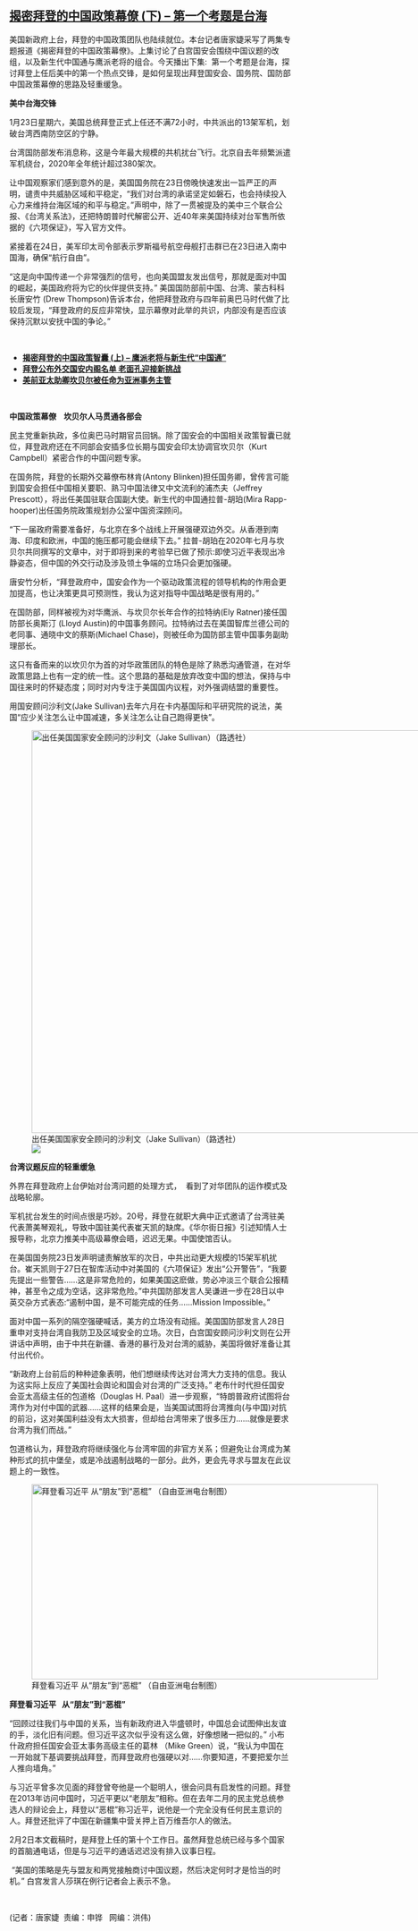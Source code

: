 <!--1612361240000-->
[揭密拜登的中国政策幕僚 (下) –  第一个考题是台海](https://www.rfa.org/mandarin/yataibaodao/junshiwaijiao/jt-02022021103457.html)
------

<p></p><p>美国新政府上台，拜登的中国政策团队也陆续就位。本台记者唐家婕采写了两集专题报道《揭密拜登的中国政策幕僚》。上集讨论了白宫国安会围绕中国议题的改组，以及新生代中国通与鹰派老将的组合。今天播出下集:  第一个考题是台海，探讨拜登上任后美中的第一个热点交锋，是如何呈现出拜登国安会、国务院、国防部中国政策幕僚的思路及轻重缓急。</p><p><span><strong>美中台海交锋</strong></span></p><p><span>1月23日星期六，美国总统拜登正式上任还不满72小时，中共派出的13架军机，划破台湾西南防空区的宁静。</span></p><p><span><span>台湾国防部发布消息称，这是今年最大规模的共机扰台飞行。北京自去年频繁派遣军机绕台，</span><span>2020年全年统计超过380架次。</span></span></p><p><span><span>让中国观察家们感到意外的是，美国国务院在</span>23日傍晚快速发出一旨严正的声明，谴责中共威胁区域和平稳定，“我们对台湾的承诺坚定如磐石，也会持续投入心力来维持台海区域的和平与稳定。”<span>声明中，除了一贯被提及的美中三个联合公报、《台湾关系法》，还把特朗普时代解密公开、近</span><span>40年来美国持续对台军售所依据的《六项保证》，写入官方文件。</span></span></p><p><span><span>紧接着在2</span>4日，美军印太司令部表示罗斯福号航空母舰打击群已在23日进入南中国海，确保“航行自由”。</span></p><p><span><span>“<span>这是向中国传递一个非常强烈的信号，也向美国盟友发出信号，那就是面对中国的崛起，美国政府将为它的伙伴提供支持</span>。” 美国国防部前中国、台湾、蒙古科科长唐安竹</span><span> (Drew Thompson)告诉本台，他把拜登政府与四年前奥巴马时代做了比较后发现，“<span>拜登政府的反应非常快，显示幕僚对此举的共识，内部没有是否应该保持沉默以安抚中国的争论</span>。”</span></span></p><p><br/></p><ul><li><a href="https://www.rfa.org/mandarin/yataibaodao/junshiwaijiao/jt-01292021130218.html"><strong>揭密拜登的中国政策智囊 (上) – 鹰派老将与新生代“中国通”</strong></a></li><li><strong><a href="https://www.rfa.org/mandarin/yataibaodao/junshiwaijiao/jt-11232020104333.html">拜登公布外交国安内阁名单 老面孔迎接新挑战</a></strong></li><li><strong><a href="https://www.rfa.org/mandarin/Xinwen/4-01132021094727.html">美前亚太助卿坎贝尔被任命为亚洲事务主管</a></strong></li></ul><p><br/></p><p><span><strong>中国政策幕僚</strong><strong>    </strong><strong>坎贝尔人马贯通各部会</strong></span></p><p><span><span>民主党重新执政，多位奥巴马时期官员回锅。除了国安会的中国相关政策智囊已就位，拜登政府还在不同部会安插多位长期与国安会印太协调官坎贝尔（</span><span>Kurt Campbell）紧密合作的中国问题专家。</span></span></p><p><span><span>在国务院，拜登的长期外交幕僚布林肯</span><span>(Antony Blinken)担任国务卿，曾传言可能到国安会担任中国相关要职、熟习中国法律又中文流利的浦杰夫（Jeffrey Prescott），将出任美国驻联合国副大使。新生代的中国通拉普-<span>胡珀</span>(Mira Rapp-hooper)出任国务院政策规划办公室中国资深顾问。</span></span></p><p><span><span>“<span>下一届政府需要准备好，与北京在多个战线上开展强硬双边外交。从香港到南海、印度和欧洲，中国的施压都可能会继续下去</span>。” 拉普-<span>胡珀在</span>2020年七月与坎贝尔共同撰写的文章中，对于即将到来的考验早已做了预示:即使习近平表现出冷静姿态，但中国的外交行动及涉及领土争端的立场只会更加强硬。</span></span></p><p><span><span>唐安竹分析，“<span>拜登政府中，国安会作为一个驱动政策流程的领导机构的</span>作用会更加提高，也让决策更具可预测性，我认为这对指导中国战略是很有用的。”</span></span></p><p><span><span>在国防部，同样被视为对华鹰派、与坎贝尔长年合作的拉特纳</span><span>(Ely Ratner)接任国防部长奥斯汀 (Lloyd Austin)的中国事务顾问。拉特纳过去在美国智库兰德公司的老同事、通晓中文的蔡斯(Michael Chase)，则被任命为国防部主管中国事务副助理部长。</span></span></p><p><span><span>这只有备而来的以坎贝尔为首的</span><span>对华政策团队</span><span><span>的特色是</span>除了熟悉沟通管道，在对华政策思路上也有一定的统一性。这个思路的基础是放弃改变中国的想法，保持与中国往来时的怀疑态度；同时对内专注于美国国内议程，对外强调结盟的重要性。</span></span></p><p><span><span>用国安顾问沙利文</span><span>(Jake Sullivan)去年六月在卡内基国际和平研究院的说法，美国“<span>应少关注怎么让中国减速，多关注怎么让自己跑得更快</span>”。</span></span></p><p><span><span><figure class="image-richtext image-inline captioned" style="width:1280px;"><img alt="出任美国国家安全顾问的沙利文（Jake Sullivan）（路透社）" height="720" src="https://www.rfa.org/mandarin/yataibaodao/junshiwaijiao/jt-02022021103457.html/jt0202a.jpg/@@images/86db718d-75f4-4cdf-a4ae-77688d681c7c.jpeg" title="jt0202a.jpg" width="1280"/><figcaption class="image-caption">出任美国国家安全顾问的沙利文（Jake Sullivan）（路透社）</figcaption><small></small><div id="zoomattribute"><a data-caption="出任美国国家安全顾问的沙利文（Jake Sullivan）（路透社）" data-fancybox="" href="https://www.rfa.org/mandarin/yataibaodao/junshiwaijiao/jt-02022021103457.html/jt0202a.jpg" id="single_image" title="出任美国国家安全顾问的沙利文（Jake Sullivan）（路透社）"><img src="/++plone++rfa-resources/img/icon-zoom.png"/></a></div></figure></span></span></p><p><span><strong>台湾议题反应的</strong></span><strong><span>轻重缓急</span></strong></p><p><span><span>外界在拜登政府上台伊始对台湾问题的处理方式，</span>  看到了对华团队的运作模式及战略轮廓。</span></p><p><span><span><span>军机扰台发生的时间点很是巧妙</span>。20<span>号，拜登在就职大典中正式邀请了台湾驻美代表萧美琴观礼，导致中国驻美代表崔天凯的缺席。《华尔街日报》引述知情人士报导称，北京力推美中高级幕僚会晤，迟迟无果</span>。中国使馆否认。</span></span></p><p><span><span>在美国国务院</span><span>23日发声明谴责解放军的次日，中共出动更大规模的15架军机扰台。崔天凯则于27日在智库活动中对美国的《六项保证》发出“公开警告”，“<span>我要先提出一些警告……这是非常危险的，如果美国这麽做，势必冲淡三个联合公报精神，甚至令之成为空话，这非常危险</span>。”中共国防部发言人吴谦进一步在28日以中英交杂方式表态:<span>“</span>遏制中国，是不可能完成的任务......<span>Mission Impossible</span>。”</span></span></p><p><span><span>面对中国一系列的隔空强硬喊话，美方的立场没有动摇。美国国防部发言人</span>28日重申对支持台湾自我防卫及区域安全的立场。次日，白宫国安顾问沙利文则在公开讲话中声明，由于中共在新疆、香港的暴行及对台湾的威胁，美国将做好准备让其付出代价。</span></p><p><span><span>“<span>新政府上台前后的种种迹象表明，他们</span>想继续传达对台湾大力支持的信息。我认为这实际上反应了美国社会舆论和国会对台湾的广泛支持。”</span> <span>老布什时代担任国安会亚太高级主任的包道格（</span>Douglas H. Paal）进一步观察，“<span>特朗普政府</span><span>试图将台湾作为</span>对付中国的武器……这样的结果会是，当美国试图将台湾推向<span>(</span><span>与中国</span><span>)</span><span>对抗的前沿，这对美国利益没有太大损害，但却给台湾带来了很多压力……就像是要求台湾为我们而战</span><span>。”</span></span></p><p><span><span>包道格认为，拜登政府将继续强化与台湾牢固的非官方关系；但避免让台湾成为某种形式的抗中堡垒，或是冷战遏制战略的一部分</span><span>。此外，更会先寻求与盟友在此议题上的一致性。</span></span></p><p><span><span><figure class="image-richtext image-inline captioned" style="width:620px;"><img alt="拜登看习近平   从“朋友”到“恶棍”   （自由亚洲电台制图）" height="349" src="https://www.rfa.org/mandarin/yataibaodao/junshiwaijiao/jt-02022021103457.html/jt0202b.jpg/@@images/27f7187c-d419-431d-ad2f-01cea3be13bf.jpeg" title="jt0202b.jpg" width="620"/><figcaption class="image-caption">拜登看习近平   从“朋友”到“恶棍”   （自由亚洲电台制图）</figcaption><small></small></figure></span></span></p><p><span><strong><span><span>拜登看习近平</span>   <span>从</span>“朋友”到“恶棍”   </span></strong></span></p><p><span><span>“回顾<span>过往我们与中国的关系，当有新政府进入华盛顿时，中国总会试图伸出友谊的手，淡化旧有问题。但习近平这次似乎没有这么做，好像想赌一把似的</span>。”</span><span> 小布什政府担任国安会亚太事务高级主任的葛林 <span>（</span>Mike Green<span>）</span>说，<span>“</span></span><span>我认为中国在一开始就下基调要挑战拜登，而拜登政府也强硬以对</span><span>……你要知道，不要把爱尔兰人推向墙角</span><span>。</span><span>”</span></span></p><p><span><span>与习近平曾多次见面的拜登曾夸他是一个聪明人，很会问具有启发性的问题。拜登在</span>2013年访问中国时，习近平更以“老朋友”相称。但在去年二月的民主党总统参选人的辩论会上，拜登以“恶棍”称习近平，说他是一个完全没有任何民主意识的人。拜登还批评了中国在新疆集中营关押上百万维吾尔人的做法。</span></p><p><span><span>2<span>月</span>2<span>日本文截稿时，是拜登上任的第十个工作日。虽然拜登总统已经与多个国家的首脑通电话，但是与习近平的通话迟迟没有排入议事日程。</span></span></span></p><p><span><span> <span>“<span>美国的策</span></span>略</span><span>是先与盟友和两党接触商讨中国议题，然后决定何时才是恰当的时机</span><span>。” 白宫发言人莎琪在例行记者会上表示不急。</span></span></p><p><br/></p><p><span><span>(记者：唐家婕  责编：申铧  </span><span> 网编：洪伟)</span></span></p>
